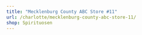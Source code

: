 ```yaml
---
title: "Mecklenburg County ABC Store #11"
url: /charlotte/mecklenburg-county-abc-store-11/
shop: Spirituosen
---
```

